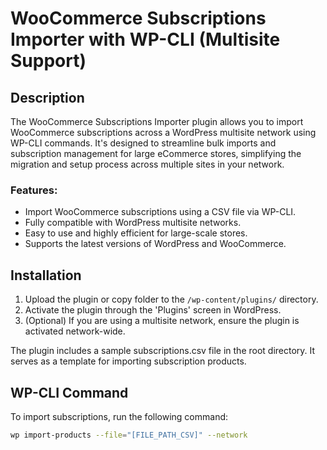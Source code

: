 # WooCommerce Subscriptions Importer with WP-CLI (Multisite Support)

## Description
The WooCommerce Subscriptions Importer plugin allows you to import WooCommerce subscriptions across a WordPress multisite network using WP-CLI commands. It's designed to streamline bulk imports and subscription management for large eCommerce stores, simplifying the migration and setup process across multiple sites in your network.

### Features:
- Import WooCommerce subscriptions using a CSV file via WP-CLI.
- Fully compatible with WordPress multisite networks.
- Easy to use and highly efficient for large-scale stores.
- Supports the latest versions of WordPress and WooCommerce.

## Installation

1. Upload the plugin or copy folder to the `/wp-content/plugins/` directory.
2. Activate the plugin through the 'Plugins' screen in WordPress.
3. (Optional) If you are using a multisite network, ensure the plugin is activated network-wide.

The plugin includes a sample subscriptions.csv file in the root directory. It serves as a template for importing subscription products.

## WP-CLI Command

To import subscriptions, run the following command:

```bash
wp import-products --file="[FILE_PATH_CSV]" --network